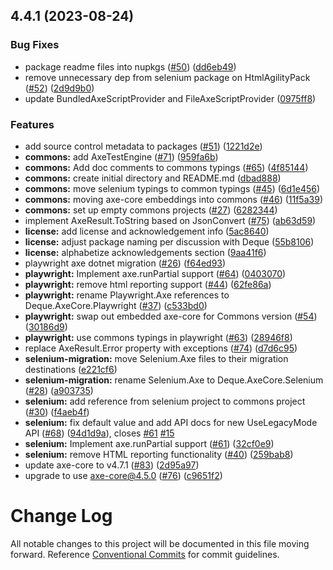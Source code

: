 ## 4.4.1 (2023-08-24)


### Bug Fixes

* package readme files into nupkgs ([#50](https://github.com/dequelabs/axe-core-nuget/issues/50)) ([dd6eb49](https://github.com/dequelabs/axe-core-nuget/commit/dd6eb4983f76b3553efff0f4f80848fd39a025e4))
* remove unnecessary dep from selenium package on HtmlAgilityPack ([#52](https://github.com/dequelabs/axe-core-nuget/issues/52)) ([2d9d9b0](https://github.com/dequelabs/axe-core-nuget/commit/2d9d9b0eb1b28e5a0c4ace28060ca6556dc68f5b))
* update BundledAxeScriptProvider and FileAxeScriptProvider ([0975ff8](https://github.com/dequelabs/axe-core-nuget/commit/0975ff84bc8f0bef85b2f2e1dc0675313f7ac541))


### Features

* add source control metadata to packages ([#51](https://github.com/dequelabs/axe-core-nuget/issues/51)) ([1221d2e](https://github.com/dequelabs/axe-core-nuget/commit/1221d2ed8fc2d098a7678c394666899231aaf8da))
* **commons:** add AxeTestEngine ([#71](https://github.com/dequelabs/axe-core-nuget/issues/71)) ([959fa6b](https://github.com/dequelabs/axe-core-nuget/commit/959fa6b91e23790bd5a1c0e3bb9f0db98c417513))
* **commons:** Add doc comments to commons typings ([#65](https://github.com/dequelabs/axe-core-nuget/issues/65)) ([4f85144](https://github.com/dequelabs/axe-core-nuget/commit/4f851444647ce985757c9219f0e9dee5eccc6cd5))
* **commons:** create initial directory and README.md ([dbad888](https://github.com/dequelabs/axe-core-nuget/commit/dbad888bfa98785b9d725c3cc12cf8a0f265abcc))
* **commons:** move selenium typings to common typings ([#45](https://github.com/dequelabs/axe-core-nuget/issues/45)) ([6d1e456](https://github.com/dequelabs/axe-core-nuget/commit/6d1e45656b812a69676a5f3224a433c6839a1c15))
* **commons:** moving axe-core embeddings into commons ([#46](https://github.com/dequelabs/axe-core-nuget/issues/46)) ([11f5a39](https://github.com/dequelabs/axe-core-nuget/commit/11f5a39ace9ea6f4266c4519f1b2b82e987149de))
* **commons:** set up empty commons projects ([#27](https://github.com/dequelabs/axe-core-nuget/issues/27)) ([6282344](https://github.com/dequelabs/axe-core-nuget/commit/62823449308b4e15139c4620b29537b134300f30))
* implement AxeResult.ToString based on JsonConvert ([#75](https://github.com/dequelabs/axe-core-nuget/issues/75)) ([ab63d59](https://github.com/dequelabs/axe-core-nuget/commit/ab63d599f02d6a5b0535a8a4290e9d0a8c8482bd))
* **license:** add license and acknowledgement info ([5ac8640](https://github.com/dequelabs/axe-core-nuget/commit/5ac86408bed1524e78fff206cfb44be8e249bd20))
* **license:** adjust package naming per discussion with Deque ([55b8106](https://github.com/dequelabs/axe-core-nuget/commit/55b810606fa94a1e00bc750476211192a0834d70))
* **license:** alphabetize acknowledgements section ([9aa41f6](https://github.com/dequelabs/axe-core-nuget/commit/9aa41f6a36bb0f045a3eaae69e90d4e4fbec3444))
* playwright axe dotnet migration ([#26](https://github.com/dequelabs/axe-core-nuget/issues/26)) ([f64ed93](https://github.com/dequelabs/axe-core-nuget/commit/f64ed935b429070b7926db1254ec1fbbc74cfc34))
* **playwright:** Implement axe.runPartial support ([#64](https://github.com/dequelabs/axe-core-nuget/issues/64)) ([0403070](https://github.com/dequelabs/axe-core-nuget/commit/0403070ac021fd159d41773eb3ab26e66628d328))
* **playwright:** remove html reporting support ([#44](https://github.com/dequelabs/axe-core-nuget/issues/44)) ([62fe86a](https://github.com/dequelabs/axe-core-nuget/commit/62fe86a13b52433d133b611a315d3d69f87a0db6))
* **playwright:** rename Playwright.Axe references to Deque.AxeCore.Playwright ([#37](https://github.com/dequelabs/axe-core-nuget/issues/37)) ([c533bd0](https://github.com/dequelabs/axe-core-nuget/commit/c533bd0263beb00c020134dce638fd7c2cce4f64))
* **playwright:** swap out embedded axe-core for Commons version ([#54](https://github.com/dequelabs/axe-core-nuget/issues/54)) ([30186d9](https://github.com/dequelabs/axe-core-nuget/commit/30186d95afbc4152bbbc70d683e2651a31f95dfd))
* **playwright:** use commons typings in playwright ([#63](https://github.com/dequelabs/axe-core-nuget/issues/63)) ([28946f8](https://github.com/dequelabs/axe-core-nuget/commit/28946f8df39da8cb106e9ceba176dca5f337d33f))
* replace AxeResult.Error property with exceptions ([#74](https://github.com/dequelabs/axe-core-nuget/issues/74)) ([d7d6c95](https://github.com/dequelabs/axe-core-nuget/commit/d7d6c957bb94208c79e4d9c4562c3dd5235012f2))
* **selenium-migration:** move Selenium.Axe files to their migration destinations ([e221cf6](https://github.com/dequelabs/axe-core-nuget/commit/e221cf6b3cab0710abe90fa0a59ec8d76e2fb274))
* **selenium-migration:** rename Selenium.Axe to Deque.AxeCore.Selenium ([#28](https://github.com/dequelabs/axe-core-nuget/issues/28)) ([a903735](https://github.com/dequelabs/axe-core-nuget/commit/a903735185139ff585cea218b12a19be4598e3cc))
* **selenium:** add reference from selenium project to commons project ([#30](https://github.com/dequelabs/axe-core-nuget/issues/30)) ([f4aeb4f](https://github.com/dequelabs/axe-core-nuget/commit/f4aeb4fa83661e5a5b612abb25997c379919bbde))
* **selenium:** fix default value and add API docs for new UseLegacyMode API ([#68](https://github.com/dequelabs/axe-core-nuget/issues/68)) ([94d1d9a](https://github.com/dequelabs/axe-core-nuget/commit/94d1d9a3806cf166af5c79000c57ce53a378177a)), closes [#61](https://github.com/dequelabs/axe-core-nuget/issues/61) [#15](https://github.com/dequelabs/axe-core-nuget/issues/15)
* **selenium:** Implement axe.runPartial support ([#61](https://github.com/dequelabs/axe-core-nuget/issues/61)) ([32cf0e9](https://github.com/dequelabs/axe-core-nuget/commit/32cf0e919ee14837bd89074827cabe9824fc7b76))
* **selenium:** remove HTML reporting functionality ([#40](https://github.com/dequelabs/axe-core-nuget/issues/40)) ([259bab8](https://github.com/dequelabs/axe-core-nuget/commit/259bab872c86eabedcf3a04f5bfcf764bf38d00e))
* update axe-core to v4.7.1 ([#83](https://github.com/dequelabs/axe-core-nuget/issues/83)) ([2d95a97](https://github.com/dequelabs/axe-core-nuget/commit/2d95a97ac62d42a9a0b4617bbaa1c3c92aa3d5e9))
* upgrade to use axe-core@4.5.0 ([#76](https://github.com/dequelabs/axe-core-nuget/issues/76)) ([c9651f2](https://github.com/dequelabs/axe-core-nuget/commit/c9651f2c2284967c64d2f28e460b5181d0af5c6d))



# Change Log

All notable changes to this project will be documented in this file moving forward. Reference [Conventional Commits](https://conventionalcommits.org/) for commit guidelines. 